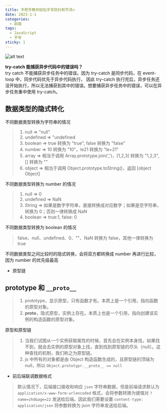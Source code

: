```yaml
---
title: 手把手教你轻松手写防抖和节流🔥
date: 2023-1-1
categories:
  - 前端
tags:
  - JavaScript
  - 手写
sticky: 1 
---
```



![alt text](/images/bg.jpg)

<!-- more -->

__try-catch 能捕获异步代码中的错误吗？__
<br>try catch 不能捕获异步任务中的错误。因为 try-catch 是同步代码，在 event-loop 中，同步代码优先于异步代码执行， 因此 try-catch 执行完后，异步任务还没开始执行，所以无法捕获到其中的错误。想要捕获异步任务中的错误，可以在异步任务重中使用 try-catch。






## 数据类型的隐式转化

不同数据类型转换为字符串的情况
>1. null => "null"
>2. undefined => "undefined
>3. boolean => true 转换为 "true", false 转换为 "false"
>4. number => 10 转换为 "10"，le21 转换为 "le+21"
>5. array => 相当于调用 Array.prototype.join(',')，[1,2,3] 转换为 "1,2,3", [] 转换为 ""
>6. object => 相当于调用 Object.prototype.toString()，返回 [object Object]

不同数据类型转换为 number 的情况
>1. null => 0
>2. undefined => NaN
>3. String => 如果是数字字符串，直接转换成对应数字；如果是空字符串，转换为 0；否则一律转换成 NaN
>4. boolean => true:1, false: 0

不同数据类型转换为 boolean 的情况
>false、null、undefined、0、""、NaN 转换为 false，其他一律转换为 true

不同数据类型之间比较时的隐式转换，会将双方都转换成 number 再进行比较，因为 number 的优先级最高

* 原型链

## prototype 和 `__proto__`
>1. prototype，显示原型，只有函数才有。本质上是一个引用，指向函数的原型对象。
>2. __proto__，隐式原型，实例上存在。本质上也是一个引用，指向创建该实例的构造函数的原型对象。

原型和原型链
>1. 当我们试图从一个实例获取属性的时候，首先会在实例本身找，如果找不到，就会去实例的原型对象上找，直到找到原型链的尽头（null）。这种查找的机制，我们称之为原型链。
>2. js 中所有的对象都是由 Object 构造函数生成的，且原型链的顶端为 null，所以 `Object.prototypr.__proto__ == null`

* 前后端联调数据格式

>默认情况下，后端接口接收和响应 `json` 字符串数据，但是前端请求默认为 `application/x-www-form-urlencoded` 格式，会将参数转换为键值对 `?name=zhd&age=22` 发送给后端。因此我们需要设置 `content-type: application/json` 将参数转换为 json 字符串发送给后端。